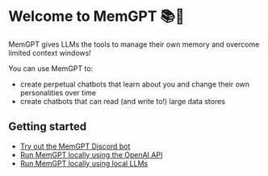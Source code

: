 # Welcome to MemGPT 📚🦙

MemGPT gives LLMs the tools to manage their own memory and overcome limited context windows!

You can use MemGPT to:

* create perpetual chatbots that learn about you and change their own personalities over time
* create chatbots that can read (and write to!) large data stores

## Getting started

* [Try out the MemGPT Discord bot]()
* [Run MemGPT locally using the OpenAI API]()
* [Run MemGPT locally using local LLMs]()
